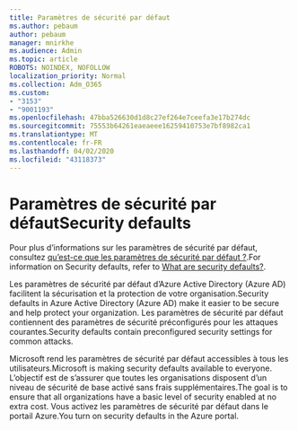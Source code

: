 ```yaml
---
title: Paramètres de sécurité par défaut
ms.author: pebaum
author: pebaum
manager: mnirkhe
ms.audience: Admin
ms.topic: article
ROBOTS: NOINDEX, NOFOLLOW
localization_priority: Normal
ms.collection: Adm_O365
ms.custom:
- "3153"
- "9001193"
ms.openlocfilehash: 47bba526630d1d8c27ef264e7ceefa3e17b274dc
ms.sourcegitcommit: 75553b64261eaeaeee16259410753e7bf8982ca1
ms.translationtype: MT
ms.contentlocale: fr-FR
ms.lasthandoff: 04/02/2020
ms.locfileid: "43118373"
---
```

# <a name="security-defaults"></a><span data-ttu-id="de2ec-102">Paramètres de sécurité par défaut</span><span class="sxs-lookup"><span data-stu-id="de2ec-102">Security defaults</span></span>

<span data-ttu-id="de2ec-103">Pour plus d’informations sur les paramètres de sécurité par défaut, consultez [qu’est-ce que les paramètres de sécurité par défaut ?](https://docs.microsoft.com/azure/active-directory/conditional-access/concept-conditional-access-security-defaults).</span><span class="sxs-lookup"><span data-stu-id="de2ec-103">For information on Security defaults, refer to [What are security defaults?](https://docs.microsoft.com/azure/active-directory/conditional-access/concept-conditional-access-security-defaults).</span></span>

<span data-ttu-id="de2ec-104">Les paramètres de sécurité par défaut d’Azure Active Directory (Azure AD) facilitent la sécurisation et la protection de votre organisation.</span><span class="sxs-lookup"><span data-stu-id="de2ec-104">Security defaults in Azure Active Directory (Azure AD) make it easier to be secure and help protect your organization.</span></span> <span data-ttu-id="de2ec-105">Les paramètres de sécurité par défaut contiennent des paramètres de sécurité préconfigurés pour les attaques courantes.</span><span class="sxs-lookup"><span data-stu-id="de2ec-105">Security defaults contain preconfigured security settings for common attacks.</span></span>

<span data-ttu-id="de2ec-106">Microsoft rend les paramètres de sécurité par défaut accessibles à tous les utilisateurs.</span><span class="sxs-lookup"><span data-stu-id="de2ec-106">Microsoft is making security defaults available to everyone.</span></span> <span data-ttu-id="de2ec-107">L’objectif est de s’assurer que toutes les organisations disposent d’un niveau de sécurité de base activé sans frais supplémentaires.</span><span class="sxs-lookup"><span data-stu-id="de2ec-107">The goal is to ensure that all organizations have a basic level of security enabled at no extra cost.</span></span> <span data-ttu-id="de2ec-108">Vous activez les paramètres de sécurité par défaut dans le portail Azure.</span><span class="sxs-lookup"><span data-stu-id="de2ec-108">You turn on security defaults in the Azure portal.</span></span>
